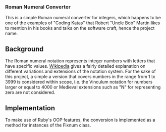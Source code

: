 ### Roman Numeral Converter

This is a simple Roman numeral converter for integers, which happens to be one
of the examples of "Coding Katas" that Robert "Uncle Bob" Martin likes to mention
in his books and talks on the software craft, hence the project name.

## Background

The Roman numeral notation represents integer numbers with letters that have
specific values. [Wikipedia](https://en.wikipedia.org/wiki/Roman_numerals) gives a fairly detailed explanation on different variations and extensions of the notation
system. For the sake of this project, a simple a version that covers numbers in
the range from 1 to 3999 is considered within scope, i.e. the Vinculum notation
for numbers larger or equal to 4000 or Medieval extensions such as "N" for
representing zero are not considered.

## Implementation

To make use of Ruby's OOP features, the conversion is implemented as a method for
instances of the Fixnum class.
